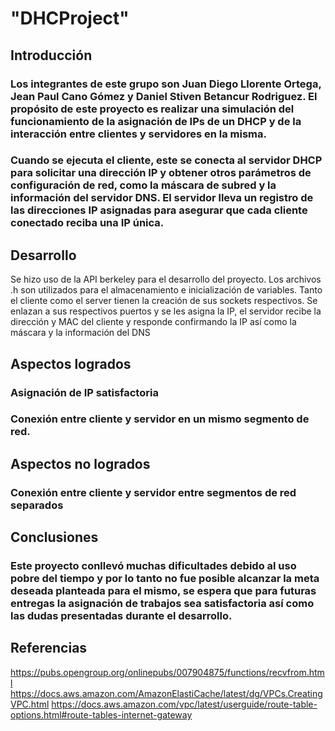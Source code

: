 # "DHCProject" 

## Introducción
### Los integrantes de este grupo son Juan Diego Llorente Ortega, Jean Paul Cano Gómez y Daniel Stiven Betancur Rodriguez. El propósito de este proyecto es realizar una simulación del funcionamiento de la asignación de IPs de un DHCP y de la interacción entre clientes y servidores en la misma.


### Cuando se ejecuta el cliente, este se conecta al servidor DHCP para solicitar una dirección IP y obtener otros parámetros de configuración de red, como la máscara de subred y la información del servidor DNS. El servidor lleva un registro de las direcciones IP asignadas para asegurar que cada cliente conectado reciba una IP única.

## Desarrollo
Se hizo uso de la API berkeley para el desarrollo del proyecto. Los archivos .h son utilizados para el almacenamiento e inicialización de variables.
Tanto el cliente como el server tienen la creación de sus sockets respectivos. Se enlazan a sus respectivos puertos y se les asigna la IP, el servidor recibe la dirección y MAC del cliente y responde confirmando la IP así como la máscara y la información del DNS


## Aspectos logrados
### Asignación de IP satisfactoria
### Conexión entre cliente y servidor en un mismo segmento de red.


## Aspectos no logrados
### Conexión entre cliente y servidor entre segmentos de red separados

## Conclusiones
### Este proyecto conllevó muchas dificultades debido al uso pobre del tiempo y por lo tanto no fue posible alcanzar la meta deseada planteada para el mismo, se espera que para futuras entregas la asignación de trabajos sea satisfactoria así como las dudas presentadas durante el desarrollo.

## Referencias
https://pubs.opengroup.org/onlinepubs/007904875/functions/recvfrom.html
https://docs.aws.amazon.com/AmazonElastiCache/latest/dg/VPCs.CreatingVPC.html
https://docs.aws.amazon.com/vpc/latest/userguide/route-table-options.html#route-tables-internet-gateway
